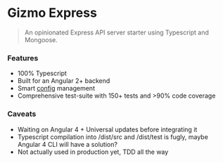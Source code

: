 # Gizmo Express

> An opinionated Express API server starter using Typescript and Mongoose.

### Features
* 100% Typescript
* Built for an Angular 2+ backend
* Smart [config](https://github.com/lorenwest/node-config) management
* Comprehensive test-suite with 150+ tests and >90% code coverage

### Caveats
* Waiting on Angular 4 + Universal updates before integrating it
* Typescript compilation into /dist/src and /dist/test is fugly, maybe Angular 4 CLI will have a solution?
* Not actually used in production yet, TDD all the way
